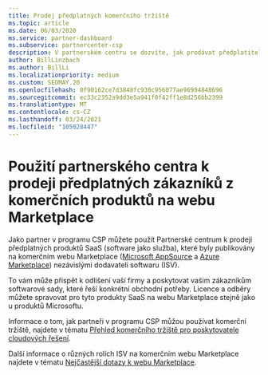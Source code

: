 ```yaml
---
title: Prodej předplatných komerčního tržiště
ms.topic: article
ms.date: 06/03/2020
ms.service: partner-dashboard
ms.subservice: partnercenter-csp
description: V partnerském centru se dozvíte, jak prodávat předplatitele předplatitelům SaaS produktů publikovaným na komerčním tržišti nezávislými dodavateli softwaru (ISV).
author: BillLinzbach
ms.author: BillLi
ms.localizationpriority: medium
ms.custom: SEOMAY.20
ms.openlocfilehash: 0f90162ce7d3848fc930c956077ae96994848696
ms.sourcegitcommit: ec33c2352a9dd3e5a941f0f42ff1e8d256bb2399
ms.translationtype: MT
ms.contentlocale: cs-CZ
ms.lasthandoff: 03/24/2021
ms.locfileid: "105028447"
---
```

# <a name="use-partner-center-to-sell-customers-subscriptions-to-commercial-marketplace-products"></a>Použití partnerského centra k prodeji předplatných zákazníků z komerčních produktů na webu Marketplace

Jako partner v programu CSP můžete použít Partnerské centrum k prodeji předplatných produktů SaaS (software jako služba), které byly publikovány na komerčním webu Marketplace ([Microsoft AppSource](https://appsource.microsoft.com/) a [Azure Marketplace](https://azuremarketplace.microsoft.com/)) nezávislými dodavateli softwaru (ISV).

To vám může přispět k odlišení vaší firmy a poskytovat vašim zákazníkům softwarové sady, které řeší konkrétní obchodní potřeby. Licence a odběry můžete spravovat pro tyto produkty SaaS na webu Marketplace stejně jako u produktů Microsoftu.

Informace o tom, jak partneři v programu CSP můžou používat komerční tržiště, najdete v tématu [Přehled komerčního tržiště pro poskytovatele cloudových řešení](csp-commercial-marketplace-overview.md).

Další informace o různých rolích ISV na komerčním webu Marketplace najdete v tématu [Nejčastější dotazy k webu Marketplace](/azure/marketplace/marketplace-faq-publisher-guide).